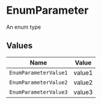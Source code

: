 # EnumParameter

An enum type


## Values

| Name                  | Value                 |
| --------------------- | --------------------- |
| `EnumParameterValue1` | value1                |
| `EnumParameterValue2` | value2                |
| `EnumParameterValue3` | value3                |